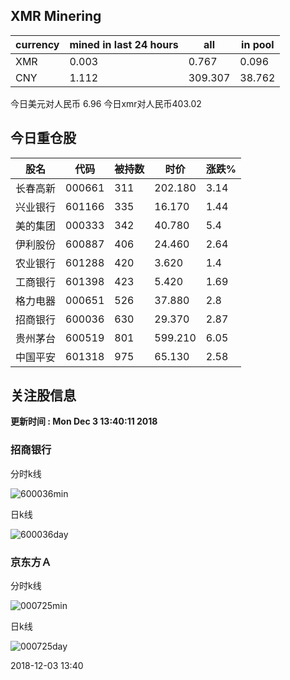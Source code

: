 ## XMR Minering

|currency|mined in last 24 hours|all|in pool|
|---|---|---|---|
|XMR|0.003|0.767|0.096|
|CNY|1.112|309.307|38.762|

今日美元对人民币 6.96	今日xmr对人民币403.02


## 今日重仓股 

|股名|代码|被持数|时价|涨跌%|
|---|---|---|---|---|
|长春高新|000661|311|202.180|3.14|
|兴业银行|601166|335|16.170|1.44|
|美的集团|000333|342|40.780|5.4|
|伊利股份|600887|406|24.460|2.64|
|农业银行|601288|420|3.620|1.4|
|工商银行|601398|423|5.420|1.69|
|格力电器|000651|526|37.880|2.8|
|招商银行|600036|630|29.370|2.87|
|贵州茅台|600519|801|599.210|6.05|
|中国平安|601318|975|65.130|2.58|

## 关注股信息
**更新时间 : Mon Dec  3 13:40:11 2018**
### 招商银行 
分时k线

![600036min](http://image.sinajs.cn/newchart/min/n/sh600036.gif)

日k线

![600036day](http://image.sinajs.cn/newchart/daily/n/sh600036.gif)

### 京东方Ａ 
分时k线

![000725min](http://image.sinajs.cn/newchart/min/n/sz000725.gif)

日k线

![000725day](http://image.sinajs.cn/newchart/daily/n/sz000725.gif)

2018-12-03 13:40